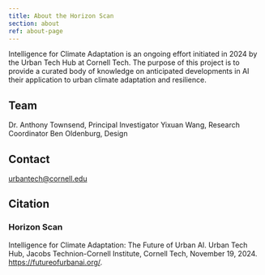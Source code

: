 ```yaml
---
title: About the Horizon Scan
section: about
ref: about-page
---
```


Intelligence for Climate Adaptation is an ongoing effort initiated in 2024 by the Urban Tech Hub at Cornell Tech. The purpose of this project is to provide a curated body of knowledge on anticipated developments in AI their application to urban climate adaptation and resilience.

## Team

Dr. Anthony Townsend, Principal Investigator
Yixuan Wang, Research Coordinator
Ben Oldenburg, Design

## Contact

urbantech@cornell.edu

## Citation

### Horizon Scan

Intelligence for Climate Adaptation: The Future of Urban AI. Urban Tech Hub, Jacobs Technion-Cornell Institute, Cornell Tech, November 19, 2024. https://futureofurbanai.org/.
